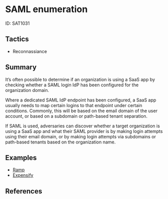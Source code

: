 # SAML enumeration
ID: SAT1031

## Tactics
* Reconnassiance

## Summary

It’s often possible to determine if an organization is using a SaaS app by checking whether a SAML login IdP has been configured for the organization domain.

Where a dedicated SAML IdP endpoint has been configured, a SaaS app usually needs to map certain logins to that endpoint under certain conditions. Commonly, this will be based on the email domain of the user account, or based on a subdomain or path-based tenant separation.

If SAML is used, adversaries can discover whether a target organization is using a SaaS app and what their SAML provider is by making login attempts using their email domain, or by making login attempts via subdomains or path-based tenants based on the organization name.


## Examples
* [Ramp](examples/ramp.md)
* [Expensify](examples/expensify.md)

## References